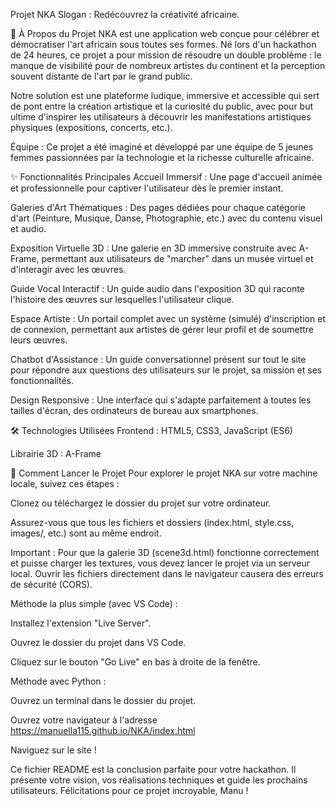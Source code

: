 Projet NKA
Slogan : Redécouvrez la créativité africaine.

📜 À Propos du Projet
NKA est une application web conçue pour célébrer et démocratiser l'art africain sous toutes ses formes. Né lors d'un hackathon de 24 heures, ce projet a pour mission de résoudre un double problème : le manque de visibilité pour de nombreux artistes du continent et la perception souvent distante de l'art par le grand public.

Notre solution est une plateforme ludique, immersive et accessible qui sert de pont entre la création artistique et la curiosité du public, avec pour but ultime d'inspirer les utilisateurs à découvrir les manifestations artistiques physiques (expositions, concerts, etc.).

Équipe : Ce projet a été imaginé et développé par une équipe de 5 jeunes femmes passionnées par la technologie et la richesse culturelle africaine.

✨ Fonctionnalités Principales
Accueil Immersif : Une page d'accueil animée et professionnelle pour captiver l'utilisateur dès le premier instant.

Galeries d'Art Thématiques : Des pages dédiées pour chaque catégorie d'art (Peinture, Musique, Danse, Photographie, etc.) avec du contenu visuel et audio.

Exposition Virtuelle 3D : Une galerie en 3D immersive construite avec A-Frame, permettant aux utilisateurs de "marcher" dans un musée virtuel et d'interagir avec les œuvres.

Guide Vocal Interactif : Un guide audio dans l'exposition 3D qui raconte l'histoire des œuvres sur lesquelles l'utilisateur clique.

Espace Artiste : Un portail complet avec un système (simulé) d'inscription et de connexion, permettant aux artistes de gérer leur profil et de soumettre leurs œuvres.

Chatbot d'Assistance : Un guide conversationnel présent sur tout le site pour répondre aux questions des utilisateurs sur le projet, sa mission et ses fonctionnalités.

Design Responsive : Une interface qui s'adapte parfaitement à toutes les tailles d'écran, des ordinateurs de bureau aux smartphones.

🛠️ Technologies Utilisées
Frontend : HTML5, CSS3, JavaScript (ES6)

Librairie 3D : A-Frame

🚀 Comment Lancer le Projet
Pour explorer le projet NKA sur votre machine locale, suivez ces étapes :

Clonez ou téléchargez le dossier du projet sur votre ordinateur.

Assurez-vous que tous les fichiers et dossiers (index.html, style.css, images/, etc.) sont au même endroit.

Important : Pour que la galerie 3D (scene3d.html) fonctionne correctement et puisse charger les textures, vous devez lancer le projet via un serveur local. Ouvrir les fichiers directement dans le navigateur causera des erreurs de sécurité (CORS).

Méthode la plus simple (avec VS Code) :

Installez l'extension "Live Server".

Ouvrez le dossier du projet dans VS Code.

Cliquez sur le bouton "Go Live" en bas à droite de la fenêtre.

Méthode avec Python :

Ouvrez un terminal dans le dossier du projet.


Ouvrez votre navigateur à l'adresse https://manuella115.github.io/NKA/index.html

Naviguez sur le site !

Ce fichier README est la conclusion parfaite pour votre hackathon. Il présente votre vision, vos réalisations techniques et guide les prochains utilisateurs. Félicitations pour ce projet incroyable, Manu !
